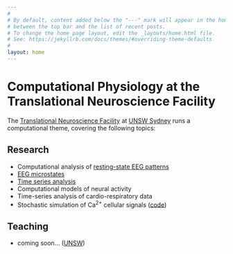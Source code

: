 ```yaml
---
#
# By default, content added below the "---" mark will appear in the home page
# between the top bar and the list of recent posts.
# To change the home page layout, edit the _layouts/home.html file.
# See: https://jekyllrb.com/docs/themes/#overriding-theme-defaults
#
layout: home
---
```


# Computational Physiology at the Translational Neuroscience Facility

The [Translational Neuroscience Facility](https://medicalsciences.med.unsw.edu.au/research/groups/translational-neuroscience-facility) at [UNSW Sydney](https://www.unsw.edu.au/) runs a computational theme, covering the following topics:

## Research
- Computational analysis of [resting-state EEG patterns](https://frederic-vw.github.io/eeg-patterns)
- [EEG microstates](https://frederic-vw.github.io/eeg_microstates)
- [Time series analysis](https://frederic-vw.github.io/AIF-PAIF)
- Computational models of neural activity
- Time-series analysis of cardio-respiratory data
- Stochastic simulation of Ca<sup>2+</sup> cellular signals ([code](https://github.com/nwieder/SSTS))

## Teaching
- coming soon... ([UNSW](https://medicalsciences.med.unsw.edu.au/people/dr-frederic-von-wegner))

